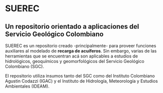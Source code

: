 # SUEREC


## Un repositorio orientado a aplicaciones del Servicio Geológico Colombiano

SUEREC es un repositorio creado -principalmente- para proveer funciones auxiliares al modelado de **recarga de acuíferos**. Sin embargo, varias de las herramientas que se encuentran acá son aplicables a estudios de hidrológicos, geoquímicos y geomorfológicos del Servicio Geológico Colombiano (SGC).

El repositorio utiliza insumos tanto del SGC como del Instituto Colombiano Agustin Codazzi (IGAC) y el Instituto de Hidrología, Meteorología y Estudios Ambientales (IDEAM).
